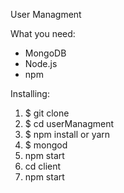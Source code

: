 User Managment 

What you need:
  - MongoDB 
  - Node.js
  - npm

Installing:

1. $ git clone <repository>
2. $ cd userManagment
3. $ npm install or yarn
4. $ mongod
5. npm start
6. cd client
7. npm start
